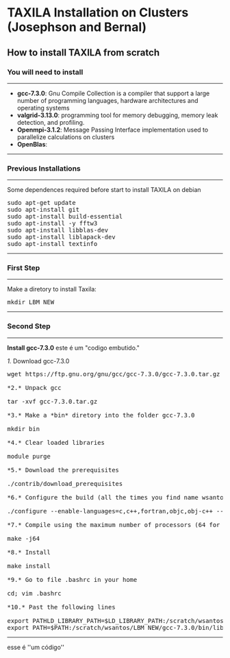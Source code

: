 # TAXILA Installation on Clusters (Josephson and Bernal)
## How to install TAXILA from scratch

### You will need to install 
---
- **gcc-7.3.0**: Gnu Compile Collection is a compiler that support a large number of programming languages, hardware architectures and operating systems
- **valgrid-3.13.0**: programming tool for memory debugging, memory leak detection, and profiling.
- **Openmpi-3.1.2**: Message Passing Interface implementation used to parallelize calculations on clusters 
- **OpenBlas**: 
---


### Previous Installations 
---
Some dependences required before start to install TAXILA on debian

<pre>
sudo apt-get update
sudo apt-install git
sudo apt-install build-essential
sudo apt-install -y fftw3
sudo apt-install libblas-dev
sudo apt-install liblapack-dev
sudo apt-install textinfo
</pre>
---
### First Step

---
Make a diretory to install Taxila: 
<pre>
mkdir LBM_NEW
</pre>
---
### Second Step

---
**Install gcc-7.3.0**
este é um "codigo embutido."

*1.* Download gcc-7.3.0
<pre>
wget https://ftp.gnu.org/gnu/gcc/gcc-7.3.0/gcc-7.3.0.tar.gz

*2.* Unpack gcc

tar -xvf gcc-7.3.0.tar.gz

*3.* Make a *bin* diretory into the folder gcc-7.3.0

mkdir bin

*4.* Clear loaded libraries

module purge

*5.* Download the prerequisites

./contrib/download_prerequisites

*6.* Configure the build (all the times you find name wsantos, replace by your diretory name on scratch)

./configure --enable-languages=c,c++,fortran,objc,obj-c++ --prefix=/scratch/wsantos/LBM_NEW/gcc-7.3.0/bin --disable-multilib

*7.* Compile using the maximum number of processors (64 for AMD nodes and 28 dor Intel nodes)

make -j64

*8.* Install

make install

*9.* Go to file .bashrc in your home

cd; vim .bashrc

*10.* Past the following lines

export PATHLD_LIBRARY_PATH=$LD_LIBRARY_PATH:/scratch/wsantos/LBM_NEW/gcc-7.3.0/bin/lib64
export PATH=$PATH:/scratch/wsantos/LBM_NEW/gcc-7.3.0/bin/lib64
</pre>

---
esse é ''um código''
